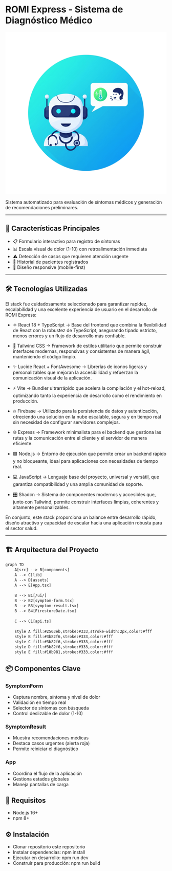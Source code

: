# ROMI Express - Sistema de Diagnóstico Médico

![ROMI Express Logo](./src/assets/logo1.png)

Sistema automatizado para evaluación de síntomas médicos y generación de recomendaciones preliminares.

---

## 🚀 Características Principales

- 📋 Formulario interactivo para registro de síntomas  
- 📊 Escala visual de dolor (1-10) con retroalimentación inmediata  
- ⚠️ Detección de casos que requieren atención urgente  
- 📑 Historial de pacientes registrados  
- 📱 Diseño responsive (mobile-first)  

---

## 🛠️ Tecnologías Utilizadas

El stack fue cuidadosamente seleccionado para garantizar rapidez, escalabilidad y una excelente experiencia de usuario en el desarrollo de ROMI Express:

- ⚛️ React 18 + TypeScript → Base del frontend que combina la flexibilidad de React con la robustez de TypeScript, asegurando tipado estricto, menos errores y un flujo de desarrollo más confiable.

- 🎨 Tailwind CSS → Framework de estilos utilitario que permite construir interfaces modernas, responsivas y consistentes de manera ágil, manteniendo el código limpio.

- ✨ Lucide React + FontAwesome → Librerías de iconos ligeras y personalizables que mejoran la accesibilidad y refuerzan la comunicación visual de la aplicación.

- ⚡ Vite → Bundler ultrarrápido que acelera la compilación y el hot-reload, optimizando tanto la experiencia de desarrollo como el rendimiento en producción.

- 🔥 Firebase → Utilizado para la persistencia de datos y autenticación, ofreciendo una solución en la nube escalable, segura y en tiempo real sin necesidad de configurar servidores complejos.

- 🌐 Express → Framework minimalista para el backend que gestiona las rutas y la comunicación entre el cliente y el servidor de manera eficiente.

- 🟩 Node.js → Entorno de ejecución que permite crear un backend rápido y no bloqueante, ideal para aplicaciones con necesidades de tiempo real.

- 💻 JavaScript → Lenguaje base del proyecto, universal y versátil, que garantiza compatibilidad y una amplia comunidad de soporte.

- 🎛️ Shadcn → Sistema de componentes modernos y accesibles que, junto con Tailwind, permite construir interfaces limpias, coherentes y altamente personalizables.

En conjunto, este stack proporciona un balance entre desarrollo rápido, diseño atractivo y capacidad de escalar hacia una aplicación robusta para el sector salud.

---

## 🏗️ Arquitectura del Proyecto

```mermaid
graph TD
    A[src] --> B[components]
    A --> C[lib]
    A --> D[assets]
    A --> E[App.tsx]
    
    B --> B1[/ui/]
    B --> B2[symptom-form.tsx]
    B --> B3[symptom-result.tsx]
    B --> B4[FirestoreDate.tsx]
    
    C --> C1[api.ts]
    
    style A fill:#2563eb,stroke:#333,stroke-width:2px,color:#fff
    style B fill:#3b82f6,stroke:#333,color:#fff
    style C fill:#3b82f6,stroke:#333,color:#fff
    style D fill:#3b82f6,stroke:#333,color:#fff
    style E fill:#10b981,stroke:#333,color:#fff

 ```

## 📦 Componentes Clave 
### SymptomForm 
- Captura nombre, síntoma y nivel de dolor
- Validación en tiempo real
- Selector de síntomas con búsqueda
- Control deslizable de dolor (1-10)

### SymptomResult 
- Muestra recomendaciones médicas
- Destaca casos urgentes (alerta roja)
- Permite reiniciar el diagnóstico

### App 
- Coordina el flujo de la aplicación
- Gestiona estados globales
- Maneja pantallas de carga

## 📌 Requisitos 
- Node.js 16+
- npm 8+

## ⚙️ Instalación 
- Clonar repositorio este repositorio
- Instalar dependencias: npm install
- Ejecutar en desarrollo: npm run dev
- Construir para producción: npm run build
